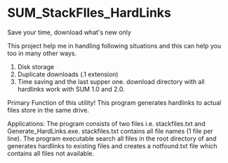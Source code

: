 # SUM_StackFIles_HardLinks
Save your time, download what's new only

This project help me in handling following situations and this can help you too in many other ways.

1. Disk storage 
2. Duplicate downloads (.1 extension)
3. Time saving 
and the last supper one.
download directory with all hardlinks work with SUM 1.0 and 2.0.

Primary Function of this utility!
This program generates hardlinks to actual files store in the same drive.

Applications:
The program consists of two files i.e. stackfiles.txt and Generate_HardLinks.exe.
stackfiles.txt contains all file names (1 file per line).
The program executable search all files in the root directory of and generates hardlinks to existing files and creates a notfound.txt file which contains all files not available.


